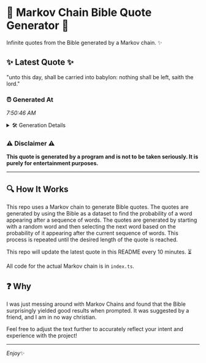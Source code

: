 # 📖 Markov Chain Bible Quote Generator 📖

Infinite quotes from the Bible generated by a Markov chain. ✨

## ✨ Latest Quote ✨
"unto this day, shall be carried into babylon: nothing shall be left, saith the lord."

### ⏰ Generated At
*7:50:46 AM*

<details>
    <summary>🛠️ Generation Details</summary>
    <p>
        <strong>🌱 Seed:</strong> unto<br>
        <strong>🔄 Iterations:</strong> 14<br>
        <strong>📜 Context History:</strong><br>[ unto ]: this<br>[ unto, this ]: day,<br>[ unto, this, day, ]: shall<br>[ unto, this, day,, shall ]: be<br>[ unto, this, day,, shall, be ]: carried<br>[ unto, this, day,, shall, be, carried ]: into<br>[ this, day,, shall, be, carried, into ]: babylon:<br>[ day,, shall, be, carried, into, babylon: ]: nothing<br>[ shall, be, carried, into, babylon:, nothing ]: shall<br>[ be, carried, into, babylon:, nothing, shall ]: be<br>[ carried, into, babylon:, nothing, shall, be ]: left,<br>[ into, babylon:, nothing, shall, be, left, ]: saith<br>[ babylon:, nothing, shall, be, left,, saith ]: the<br>[ nothing, shall, be, left,, saith, the ]: lord.<br>
    </p>
</details>

### ⚠️ Disclaimer ⚠️
**This quote is generated by a program and is not to be taken seriously. It is purely for entertainment purposes.**

---

## 🔍 How It Works

This repo uses a Markov chain to generate Bible quotes. The quotes are generated by using the Bible as a dataset to find the probability of a word appearing after a sequence of words. The quotes are generated by starting with a random word and then selecting the next word based on the probability of it appearing after the current sequence of words. This process is repeated until the desired length of the quote is reached.

This repo will update the latest quote in this README every 10 minutes. ⏳

All code for the actual Markov chain is in `index.ts`.

## ❓ Why

I was just messing around with Markov Chains and found that the Bible surprisingly yielded good results when prompted. 
It was suggested by a friend, and I am in no way christian.

Feel free to adjust the text further to accurately reflect your intent and experience with the project!

---

*Enjoy*✨
